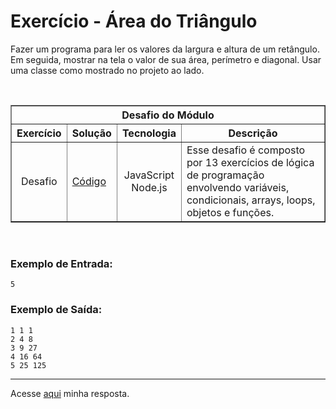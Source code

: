 # Exercício - Área do Triângulo

Fazer um programa para ler os valores da largura e altura de um retângulo. Em seguida, mostrar na tela o valor de sua área, perímetro e diagonal. Usar uma classe como mostrado no projeto ao lado.

<br>
<table border=1>      
<div align="center">
    <tr>
        <th colspan="4">Desafio do Módulo</th>
    </tr>
    <tr>
        <th>Exercício</th>
        <th>Solução</th>
        <th>Tecnologia</th>
        <th>Descrição</th>
    </tr>
    <tr>
        <td align="center">Desafio</td>
        <td><a href="https://github.com/JonathanBarr0s/Cubos-Academy/tree/main/M%C3%B3dulo%201/Desafio">Código</a></td>
        <td align="center">JavaScript <br> Node.js</td>
        <td>Esse desafio é composto por 13 exercícios de lógica de programação envolvendo variáveis, condicionais, arrays, loops, objetos e funções.</td>
    </tr>
</table>
<br>

### Exemplo de Entrada:

```
5
```

### Exemplo de Saída:

```
1 1 1
2 4 8
3 9 27
4 16 64
5 25 125
```

---

Acesse [aqui](https://github.com/JonathanBarr0s/Udemy-Java/blob/main/Se%C3%A7%C3%A3o%2006%20-%20Estruturas%20Repetitivas/10.%20Testes%20de%20Matem%C3%A1tica/TestesDeMatematica/src/Main.java) minha resposta.
